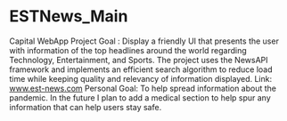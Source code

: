 # ESTNews_Main
Capital WebApp Project
Goal : Display a friendly UI that presents the user with information of the top headlines around the world regarding Technology, Entertainment, and Sports. The project uses the 
NewsAPI framework and implements an efficient search algorithm to reduce load time while keeping quality and relevancy of information displayed. 
Link: www.est-news.com
Personal Goal: To help spread information about the pandemic. In the future I plan to add a medical section to help spur any information that can help users stay safe.
